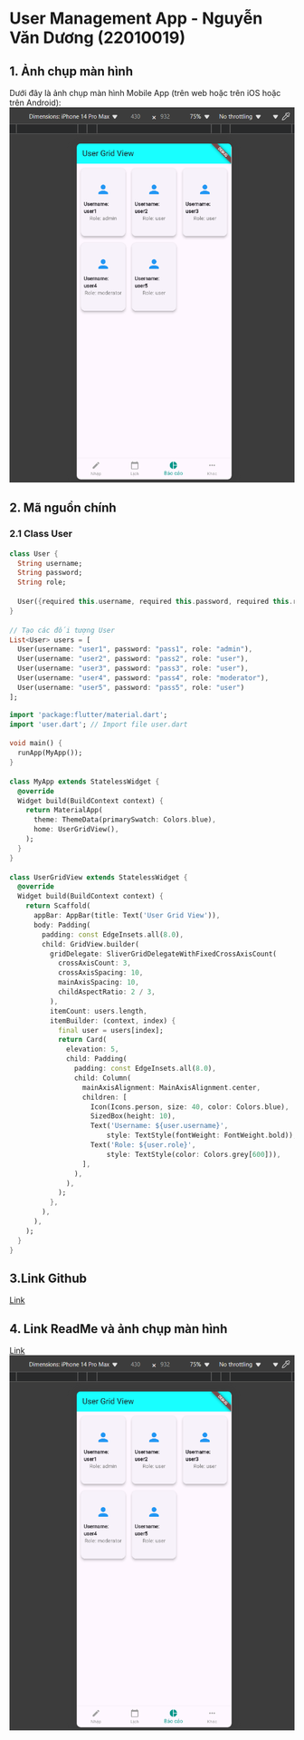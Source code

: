 # User Management App - Nguyễn Văn Dương (22010019)

## 1. Ảnh chụp màn hình

Dưới đây là ảnh chụp màn hình Mobile App (trên web hoặc trên iOS hoặc trên Android):
![Screenshot](assets/images/Screenshot%202025-01-06%20143529.png)

## 2. Mã nguồn chính

### 2.1 Class User

```dart
class User {
  String username;
  String password;
  String role;

  User({required this.username, required this.password, required this.role});
}

// Tạo các đối tượng User
List<User> users = [
  User(username: "user1", password: "pass1", role: "admin"),
  User(username: "user2", password: "pass2", role: "user"),
  User(username: "user3", password: "pass3", role: "user"),
  User(username: "user4", password: "pass4", role: "moderator"),
  User(username: "user5", password: "pass5", role: "user")
];
```

```dart
import 'package:flutter/material.dart';
import 'user.dart'; // Import file user.dart

void main() {
  runApp(MyApp());
}

class MyApp extends StatelessWidget {
  @override
  Widget build(BuildContext context) {
    return MaterialApp(
      theme: ThemeData(primarySwatch: Colors.blue),
      home: UserGridView(),
    );
  }
}

class UserGridView extends StatelessWidget {
  @override
  Widget build(BuildContext context) {
    return Scaffold(
      appBar: AppBar(title: Text('User Grid View')),
      body: Padding(
        padding: const EdgeInsets.all(8.0),
        child: GridView.builder(
          gridDelegate: SliverGridDelegateWithFixedCrossAxisCount(
            crossAxisCount: 3,
            crossAxisSpacing: 10,
            mainAxisSpacing: 10,
            childAspectRatio: 2 / 3,
          ),
          itemCount: users.length,
          itemBuilder: (context, index) {
            final user = users[index];
            return Card(
              elevation: 5,
              child: Padding(
                padding: const EdgeInsets.all(8.0),
                child: Column(
                  mainAxisAlignment: MainAxisAlignment.center,
                  children: [
                    Icon(Icons.person, size: 40, color: Colors.blue),
                    SizedBox(height: 10),
                    Text('Username: ${user.username}',
                        style: TextStyle(fontWeight: FontWeight.bold)),
                    Text('Role: ${user.role}',
                        style: TextStyle(color: Colors.grey[600])),
                  ],
                ),
              ),
            );
          },
        ),
      ),
    );
  }
}
```

## 3.Link Github
[Link](https://github.com/VietfromPKA/MobileAppDev_N05_GR06)

## 4. Link ReadMe và ảnh chụp màn hình
[Link](NguyenVanDuong.md)
![Screenshot](assets/images/Screenshot%202025-01-06%20143529.png)
